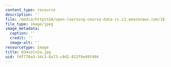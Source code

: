 ```yaml
---
content_type: resource
description: ''
file: /media/https%3A/open-learning-course-data-rc.s3.amazonaws.com/18-034-honors-differential-equations-spring-2004/fdf770a334c38a73c8d2822f9e49f404_034soln2a.jpg
file_type: image/jpeg
image_metadata:
  caption: ''
  credit: ''
  image-alt: ''
resourcetype: Image
title: 034soln2a.jpg
uid: fdf770a3-34c3-8a73-c8d2-822f9e49f404
---
```

